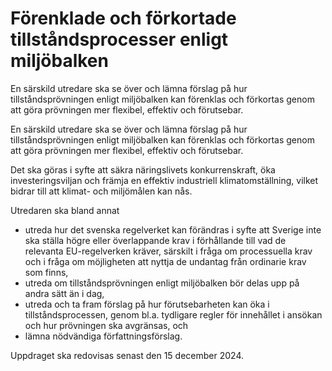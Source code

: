 # Förenklade och förkortade tillståndsprocesser enligt miljöbalken

En särskild utredare ska se över och lämna förslag på hur tillståndsprövningen enligt miljöbalken kan förenklas och förkortas genom att göra prövningen mer flexibel, effektiv och förutsebar.

En särskild utredare ska se över och lämna förslag på hur tillståndsprövningen enligt miljöbalken kan förenklas och förkortas genom att göra prövningen mer flexibel, effektiv och förutsebar.

Det ska göras i syfte att säkra näringslivets konkurrenskraft, öka investeringsviljan och främja en effektiv industriell klimatomställning, vilket bidrar till att klimat- och miljömålen kan nås.

Utredaren ska bland annat

* utreda hur det svenska regelverket kan förändras i syfte att Sverige inte
ska ställa högre eller överlappande krav i förhållande till vad de relevanta EU-regelverken kräver, särskilt i fråga om processuella krav och i fråga om möjligheten att nyttja de undantag från ordinarie krav som finns,
* utreda om tillståndsprövningen enligt miljöbalken bör delas upp på andra sätt än i dag,
* utreda och ta fram förslag på hur förutsebarheten kan öka i tillståndsprocessen, genom bl.a. tydligare regler för innehållet i ansökan och hur prövningen ska avgränsas, och
* lämna nödvändiga författningsförslag.

Uppdraget ska redovisas senast den 15 december 2024.

